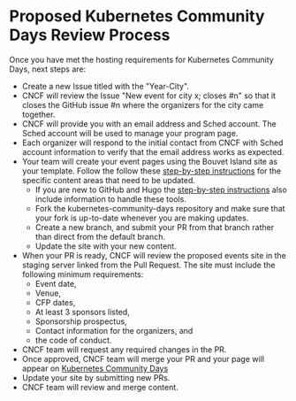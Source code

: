 # Proposed Kubernetes Community Days Review Process

Once you have met the hosting requirements for Kubernetes Community Days, next steps are:

* Create a new Issue titled with the "Year-City".
* CNCF will review the Issue "New event for city x; closes #n" so that it closes the GitHub issue #n where the organizers for the city came together.
* CNCF will provide you with an email address and Sched account. The Sched account will be used to manage your program page.
* Each organizer will respond to the initial contact from CNCF with Sched account information to verify that the email address works as expected. 
* Your team will create your event pages using the Bouvet Island site as your template. Follow the follow these [step-by-step instructions](https://docs.google.com/document/d/114lN9Mi1_jbhudMk25NE7J_0wONRCx9jbJH9A-Af35s/edit?usp=sharing) for the specific content areas that need to be updated.
  * If you are new to GitHub and Hugo the [step-by-step instructions](https://docs.google.com/document/d/114lN9Mi1_jbhudMk25NE7J_0wONRCx9jbJH9A-Af35s/edit?usp=sharing) also include information to handle these tools.
  * Fork the kubernetes-community-days repository and make sure that your fork is up-to-date whenever you are making updates.
  * Create a new branch, and submit your PR from that branch rather than direct from the default branch.
  * Update the site with your new content.
* When your PR is ready, CNCF will review the proposed events site in the staging server linked from the Pull Request. The site must include the following minimum requirements: 
  * Event date, 
  * Venue, 
  * CFP dates, 
  * At least 3 sponsors listed, 
  * Sponsorship prospectus, 
  * Contact information for the organizers, and 
  * the code of conduct. 
* CNCF team will request any required changes in the PR.
* Once approved, CNCF team will merge your PR and your page will appear on [Kubernetes Community Days](https://kubernetescommunitydays.org/)
* Update your site by submitting new PRs. 
* CNCF team will review and merge content. 
